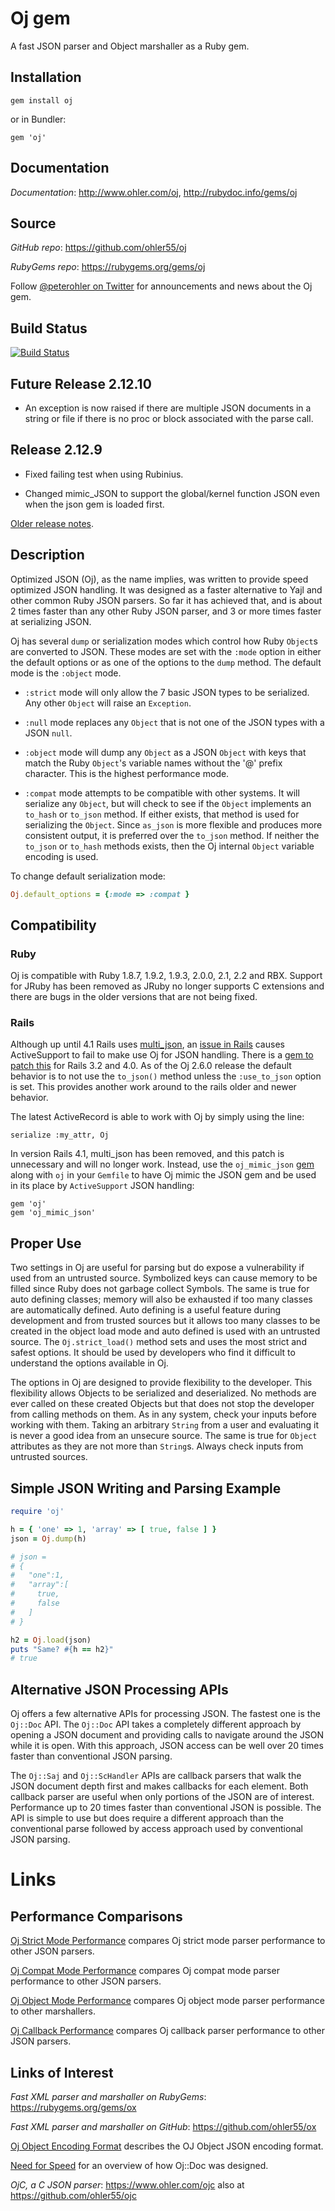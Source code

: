 # Oj gem
A fast JSON parser and Object marshaller as a Ruby gem.

## Installation
```
gem install oj
```
or in Bundler:
```
gem 'oj'
```

## Documentation

*Documentation*: http://www.ohler.com/oj, http://rubydoc.info/gems/oj

## Source

*GitHub* *repo*: https://github.com/ohler55/oj

*RubyGems* *repo*: https://rubygems.org/gems/oj

Follow [@peterohler on Twitter](http://twitter.com/#!/peterohler) for announcements and news about the Oj gem.

## Build Status

[![Build Status](https://secure.travis-ci.org/ohler55/oj.png?branch=master)](http://travis-ci.org/ohler55/oj)

## Future Release 2.12.10

 - An exception is now raised if there are multiple JSON documents in a string
   or file if there is no proc or block associated with the parse call.

## Release 2.12.9

 - Fixed failing test when using Rubinius.

 - Changed mimic_JSON to support the global/kernel function JSON even when the
   json gem is loaded first.

[Older release notes](http://www.ohler.com/dev/oj_misc/release_notes.html).

## Description

Optimized JSON (Oj), as the name implies, was written to provide speed optimized
JSON handling. It was designed as a faster alternative to Yajl and other
common Ruby JSON parsers. So far it has achieved that, and is about 2 times faster
than any other Ruby JSON parser, and 3 or more times faster at serializing JSON.

Oj has several `dump` or serialization modes which control how Ruby `Object`s are
converted to JSON. These modes are set with the `:mode` option in either the
default options or as one of the options to the `dump` method. The default mode
is the `:object` mode.

- `:strict` mode will only allow the 7 basic JSON types to be serialized. Any
  other `Object` will raise an `Exception`.

- `:null` mode replaces any `Object` that is not one of the JSON types with a JSON `null`.

- `:object` mode will dump any `Object` as a JSON `Object` with keys that match the
  Ruby `Object`'s variable names without the '@' prefix character. This is the highest
  performance mode.

- `:compat` mode attempts to be compatible with other systems. It will serialize any
  `Object`, but will check to see if the `Object` implements an `to_hash` or `to_json`
  method. If either exists, that method is used for serializing the `Object`.
  Since `as_json` is more flexible and produces more consistent output, it is
  preferred over the `to_json` method. If neither the `to_json` or `to_hash`
  methods exists, then the Oj internal `Object` variable encoding is used.

To change default serialization mode:
```ruby
Oj.default_options = {:mode => :compat }
```

## Compatibility

### Ruby
Oj is compatible with Ruby 1.8.7, 1.9.2, 1.9.3, 2.0.0, 2.1, 2.2 and RBX.
Support for JRuby has been removed as JRuby no longer supports C extensions and
there are bugs in the older versions that are not being fixed.

### Rails
Although up until 4.1 Rails uses [multi_json](https://github.com/intridea/multi_json), an [issue in Rails](https://github.com/rails/rails/issues/9212) causes ActiveSupport to fail to make use Oj for JSON handling.
There is a
[gem to patch this](https://github.com/GoodLife/rails-patch-json-encode) for
Rails 3.2 and 4.0. As of the Oj 2.6.0 release the default behavior is to not use
the `to_json()` method unless the `:use_to_json` option is set. This provides
another work around to the rails older and newer behavior.

The latest ActiveRecord is able to work with Oj by simply using the line:
```
serialize :my_attr, Oj
```

In version Rails 4.1, multi_json has been removed, and this patch is unnecessary and will no longer work.
Instead, use the `oj_mimic_json` [gem](https://github.com/ohler55/oj_mimic_json) along with `oj` in your `Gemfile` to have Oj mimic the JSON gem and be used in its place by `ActiveSupport` JSON handling:
```
gem 'oj'
gem 'oj_mimic_json'
```

## Proper Use

Two settings in Oj are useful for parsing but do expose a vulnerability if used from an untrusted source. Symbolized
keys can cause memory to be filled since Ruby does not garbage collect Symbols. The same is true for auto
defining classes; memory will also be exhausted if too many classes are automatically defined. Auto defining is a useful
feature during development and from trusted sources but it allows too many classes to be created in the object load
mode and auto defined is used with an untrusted source. The `Oj.strict_load()` method sets and uses the most strict and safest options. It should be used by developers who find it difficult to understand the options available in Oj.

The options in Oj are designed to provide flexibility to the developer. This flexibility allows Objects to be serialized
and deserialized. No methods are ever called on these created Objects but that does not stop the developer from calling
methods on them. As in any system, check your inputs before working with them. Taking an arbitrary `String`
from a user and evaluating it is never a good idea from an unsecure source. The same is true for `Object` attributes as
they are not more than `String`s. Always check inputs from untrusted sources.


## Simple JSON Writing and Parsing Example

```ruby
require 'oj'

h = { 'one' => 1, 'array' => [ true, false ] }
json = Oj.dump(h)

# json =
# {
#   "one":1,
#   "array":[
#     true,
#     false
#   ]
# }

h2 = Oj.load(json)
puts "Same? #{h == h2}"
# true
```

## Alternative JSON Processing APIs

Oj offers a few alternative APIs for processing JSON. The fastest one is the `Oj::Doc` API. The `Oj::Doc` API takes a
completely different approach by opening a JSON document and providing calls to navigate around the JSON while it is
open. With this approach, JSON access can be well over 20 times faster than conventional JSON parsing.

The `Oj::Saj` and `Oj::ScHandler` APIs are callback parsers that
walk the JSON document depth first and makes callbacks for each element.
Both callback parser are useful when only portions of the JSON are of
interest. Performance up to 20 times faster than conventional JSON is
possible. The API is simple to use but does require a different approach than
the conventional parse followed by access approach used by conventional JSON
parsing.


# Links

## Performance Comparisons

[Oj Strict Mode Performance](http://www.ohler.com/dev/oj_misc/performance_strict.html) compares Oj strict mode parser performance to other JSON parsers.

[Oj Compat Mode Performance](http://www.ohler.com/dev/oj_misc/performance_compat.html) compares Oj compat mode parser performance to other JSON parsers.

[Oj Object Mode Performance](http://www.ohler.com/dev/oj_misc/performance_object.html) compares Oj object mode parser performance to other marshallers.

[Oj Callback Performance](http://www.ohler.com/dev/oj_misc/performance_callback.html) compares Oj callback parser performance to other JSON parsers.

## Links of Interest

*Fast XML parser and marshaller on RubyGems*: https://rubygems.org/gems/ox

*Fast XML parser and marshaller on GitHub*: https://github.com/ohler55/ox

[Oj Object Encoding Format](http://www.ohler.com/dev/oj_misc/encoding_format.html) describes the OJ Object JSON encoding format.

[Need for Speed](http://www.ohler.com/dev/need_for_speed/need_for_speed.html) for an overview of how Oj::Doc was designed.

*OjC, a C JSON parser*: https://www.ohler.com/ojc also at https://github.com/ohler55/ojc
